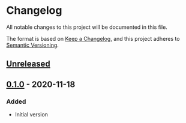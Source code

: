 # Changelog
All notable changes to this project will be documented in this file.

The format is based on [Keep a Changelog](https://keepachangelog.com/en/1.0.0/),
and this project adheres to [Semantic Versioning](https://semver.org/spec/v2.0.0.html).

## [Unreleased]


## [0.1.0] - 2020-11-18
### Added

- Initial version

[Unreleased]: https://github.com/reliablyhq/cli/compare/v0.1.0...HEAD
[0.1.0]: https://github.com/reliablyhq/cli/releases/tag/v0.1.0